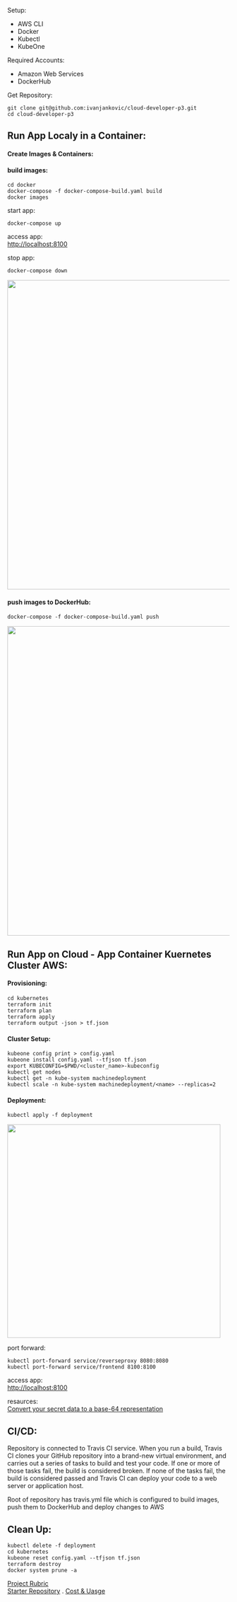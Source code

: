 

Setup:
- AWS CLI
- Docker
- Kubectl
- KubeOne

Required Accounts:
- Amazon Web Services
- DockerHub

Get Repository:

```
git clone git@github.com:ivanjankovic/cloud-developer-p3.git
cd cloud-developer-p3
```

## Run App Localy in a Container:

#### Create Images & Containers:

#### build images:
```
cd docker
docker-compose -f docker-compose-build.yaml build
docker images
```

start app:
```
docker-compose up
```

access app:  
[http://localhost:8100](http://localhost:8100)

stop app:
```
docker-compose down
```
<img width="700" src="https://user-images.githubusercontent.com/13816039/65101928-92576180-d997-11e9-87d1-bfab1e837a93.png">

#### push images to DockerHub:
```
docker-compose -f docker-compose-build.yaml push
```  
<img width="700" src="https://user-images.githubusercontent.com/13816039/65101964-ad29d600-d997-11e9-82aa-c05340593ce4.png">

## Run App on Cloud - App Container Kuernetes Cluster AWS:

#### Provisioning:
```
cd kubernetes
terraform init
terraform plan
terraform apply
terraform output -json > tf.json
```

#### Cluster Setup:
```
kubeone config print > config.yaml
kubeone install config.yaml --tfjson tf.json
export KUBECONFIG=$PWD/<cluster_name>-kubeconfig
kubectl get nodes
kubectl get -n kube-system machinedeployment
kubectl scale -n kube-system machinedeployment/<name> --replicas=2
```

#### Deployment:

```
kubectl apply -f deployment
```
<img width="483" src="https://user-images.githubusercontent.com/13816039/65102002-cc286800-d997-11e9-938f-55c2dd89ad26.png">

port forward:
```
kubectl port-forward service/reverseproxy 8080:8080
kubectl port-forward service/frontend 8100:8100
```

access app:  
[http://localhost:8100](http://localhost:8100)

resaurces:  
[Convert your secret data to a base-64 representation][1]

## CI/CD:

Repository is connected to Travis CI service. When you run a build, Travis CI clones your GitHub repository into a brand-new virtual environment, and carries out a series of tasks to build and test your code. If one or more of those tasks fail, the build is considered broken. If none of the tasks fail, the build is considered passed and Travis CI can deploy your code to a web server or application host.

Root of repository has travis.yml file which is configured to build images, push them to DockerHub and deploy changes to AWS  

## Clean Up:

```
kubectl delete -f deployment
cd kubernetes
kubeone reset config.yaml --tfjson tf.json
terraform destroy
docker system prune -a
```

[Project Rubric]()  
[Starter Repository]() . 
[Cost & Uasge][2]




[1]:https://kubernetes.io/docs/tasks/inject-data-application/distribute-credentials-secure/#convert-your-secret-data-to-a-base-64-representation
[2]:https://console.aws.amazon.com/cost-reports/home?#/custom?groupBy=Service&hasBlended=false&hasAmortized=false&excludeDiscounts=true&excludeTaggedResources=false&timeRangeOption=Custom&granularity=Daily&reportName=&reportType=CostUsage&isTemplate=true&startDate=2019-08-01&endDate=2019-09-17&filter=%5B%7B"dimension":"RecordType","values":%5B"Refund","Credit"%5D,"include":false,"children":null%7D%5D&forecastTimeRangeOption=None&usageAs=usageQuantity&chartStyle=Stack
